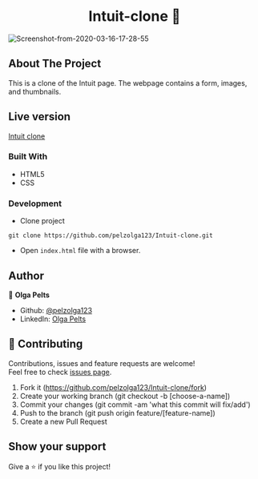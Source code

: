 <h1 align="center">Intuit-clone 👋</h1>

<img src="https://i.ibb.co/y5PWyLq/Screenshot-from-2020-03-16-17-28-55.png" alt="Screenshot-from-2020-03-16-17-28-55" border="0">

## About The Project
This is a clone of the Intuit page. The webpage contains a form, images, and thumbnails.

## Live version
[Intuit clone](https://rawcdn.githack.com/pelzolga123/Intuit-clone/56a2be142e4f778300d2f154ba8c8b26e700ab73/index.html)

### Built With
* HTML5
* CSS

### Development

* Clone project
```
git clone https://github.com/pelzolga123/Intuit-clone.git
```
* Open `index.html` file with a browser.

## Author

👤 **Olga Pelts**
   - Github: [@pelzolga123](https://github.com/pelzolga123)
   - LinkedIn: [Olga Pelts](https://www.linkedin.com/in/olga-pelts/)
   
## 🤝 Contributing

Contributions, issues and feature requests are welcome!<br />Feel free to check [issues page](https://github.com/pelzolga123/Intuit-clone/issues).

1. Fork it (https://github.com/pelzolga123/Intuit-clone/fork)
2. Create your working branch (git checkout -b [choose-a-name])
3. Commit your changes (git commit -am 'what this commit will fix/add')
4. Push to the branch (git push origin feature/[feature-name])
5. Create a new Pull Request

## Show your support

Give a ⭐️ if you like this project!
